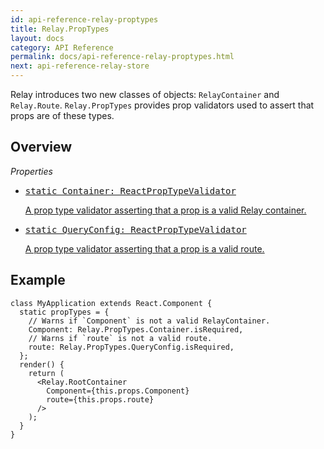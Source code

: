 ```yaml
---
id: api-reference-relay-proptypes
title: Relay.PropTypes
layout: docs
category: API Reference
permalink: docs/api-reference-relay-proptypes.html
next: api-reference-relay-store
---
```


Relay introduces two new classes of objects: `RelayContainer` and `Relay.Route`. `Relay.PropTypes` provides prop validators used to assert that props are of these types.

## Overview

*Properties*

<ul class="apiIndex">
  <li>
    <a href="#example">
      <pre>static Container: ReactPropTypeValidator</pre>
      A prop type validator asserting that a prop is a valid Relay container.
    </a>
  </li>
  <li>
    <a href="#example">
      <pre>static QueryConfig: ReactPropTypeValidator</pre>
      A prop type validator asserting that a prop is a valid route.
    </a>
  </li>
</ul>

## Example

```
class MyApplication extends React.Component {
  static propTypes = {
    // Warns if `Component` is not a valid RelayContainer.
    Component: Relay.PropTypes.Container.isRequired,
    // Warns if `route` is not a valid route.
    route: Relay.PropTypes.QueryConfig.isRequired,
  };
  render() {
    return (
      <Relay.RootContainer
        Component={this.props.Component}
        route={this.props.route}
      />
    );
  }
}
```
